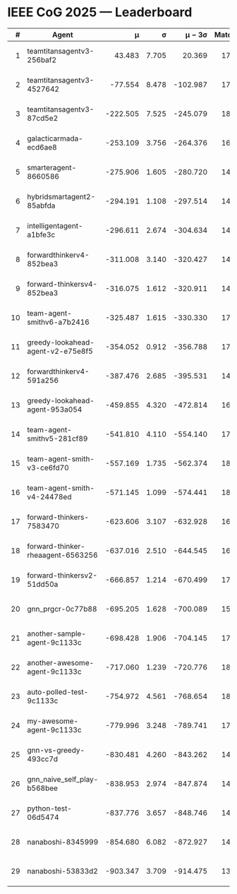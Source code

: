 # IEEE CoG 2025 — Leaderboard

| # | Agent | μ | σ | μ − 3σ | Matches | Updated |
|---:|---|---:|---:|---:|---:|---|
| 1 | teamtitansagentv3-256baf2 | 43.483 | 7.705 | 20.369 | 17816 | 2025-08-24 04:58 |
| 2 | teamtitansagentv3-4527642 | -77.554 | 8.478 | -102.987 | 17490 | 2025-08-24 04:58 |
| 3 | teamtitansagentv3-87cd5e2 | -222.505 | 7.525 | -245.079 | 18806 | 2025-08-24 04:58 |
| 4 | galacticarmada-ecd6ae8 | -253.109 | 3.756 | -264.376 | 16540 | 2025-08-24 04:58 |
| 5 | smarteragent-8660586 | -275.906 | 1.605 | -280.720 | 14940 | 2025-08-24 04:58 |
| 6 | hybridsmartagent2-85abfda | -294.191 | 1.108 | -297.514 | 14926 | 2025-08-24 04:58 |
| 7 | intelligentagent-a1bfe3c | -296.611 | 2.674 | -304.634 | 14949 | 2025-08-24 04:58 |
| 8 | forwardthinkerv4-852bea3 | -311.008 | 3.140 | -320.427 | 14430 | 2025-08-24 04:58 |
| 9 | forward-thinkersv4-852bea3 | -316.075 | 1.612 | -320.911 | 14452 | 2025-08-24 04:58 |
| 10 | team-agent-smithv6-a7b2416 | -325.487 | 1.615 | -330.330 | 17740 | 2025-08-24 04:58 |
| 11 | greedy-lookahead-agent-v2-e75e8f5 | -354.052 | 0.912 | -356.788 | 17968 | 2025-08-24 04:58 |
| 12 | forwardthinkerv4-591a256 | -387.476 | 2.685 | -395.531 | 14595 | 2025-08-24 04:58 |
| 13 | greedy-lookahead-agent-953a054 | -459.855 | 4.320 | -472.814 | 16568 | 2025-08-24 04:58 |
| 14 | team-agent-smithv5-281cf89 | -541.810 | 4.110 | -554.140 | 17460 | 2025-08-24 04:58 |
| 15 | team-agent-smith-v3-ce6fd70 | -557.169 | 1.735 | -562.374 | 18742 | 2025-08-24 04:58 |
| 16 | team-agent-smith-v4-24478ed | -571.145 | 1.099 | -574.441 | 18102 | 2025-08-24 04:58 |
| 17 | forward-thinkers-7583470 | -623.606 | 3.107 | -632.928 | 16200 | 2025-08-24 04:58 |
| 18 | forward-thinker-rheaagent-6563256 | -637.016 | 2.510 | -644.545 | 16864 | 2025-08-24 04:58 |
| 19 | forward-thinkersv2-51dd50a | -666.857 | 1.214 | -670.499 | 17084 | 2025-08-24 04:58 |
| 20 | gnn_prgcr-0c77b88 | -695.205 | 1.628 | -700.089 | 15840 | 2025-08-24 04:58 |
| 21 | another-sample-agent-9c1133c | -698.428 | 1.906 | -704.145 | 17800 | 2025-08-24 04:58 |
| 22 | another-awesome-agent-9c1133c | -717.060 | 1.239 | -720.776 | 18820 | 2025-08-24 04:58 |
| 23 | auto-polled-test-9c1133c | -754.972 | 4.561 | -768.654 | 18540 | 2025-08-24 04:58 |
| 24 | my-awesome-agent-9c1133c | -779.996 | 3.248 | -789.741 | 17560 | 2025-08-24 04:58 |
| 25 | gnn-vs-greedy-493cc7d | -830.481 | 4.260 | -843.262 | 14160 | 2025-08-24 04:58 |
| 26 | gnn_naive_self_play-b568bee | -838.953 | 2.974 | -847.874 | 14020 | 2025-08-24 04:58 |
| 27 | python-test-06d5474 | -837.776 | 3.657 | -848.746 | 14310 | 2025-08-24 04:58 |
| 28 | nanaboshi-8345999 | -854.680 | 6.082 | -872.927 | 14630 | 2025-08-24 04:58 |
| 29 | nanaboshi-53833d2 | -903.347 | 3.709 | -914.475 | 13680 | 2025-08-24 04:58 |
